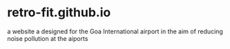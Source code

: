 # retro-fit.github.io

a website a designed for the Goa International airport in the aim of reducing noise pollution at the aiports
